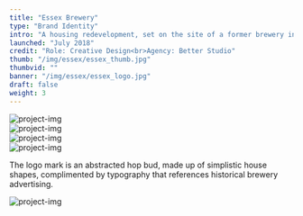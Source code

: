 ```yaml
---
title: "Essex Brewery"
type: "Brand Identity"
intro: "A housing redevelopment, set on the site of a former brewery in London, targeting young professionals and couples who love authenticity and diversity. We designed a clean, contemporary brand identity that retained a sense of history whilst feeling modern and exciting."
launched: "July 2018"
credit: "Role: Creative Design<br>Agency: Better Studio"
thumb: "/img/essex/essex_thumb.jpg"
thumbvid: ""
banner: "/img/essex/essex_logo.jpg"
draft: false
weight: 3
---
```

<div class="row">
    <div class="col-xs-12">
        <img src="/img/essex/essex_spread2.jpg" alt="project-img" class="project-img">
    </div>
</div>
<div class="row">
    <div class="col-xs-12">
        <img src="/img/essex/essex_spread1.jpg" alt="project-img" class="project-img">
    </div>
</div>
<div class="row end-xs">
    <div class="col-xs-12 col-sm-8">
        <img src="/img/essex/essex_spread3.jpg" alt="project-img" class="project-img">
    </div>
</div>
<div class="row">
    <div class="col-xs-12 col-sm-8">
        <img src="/img/essex/essex_tote.jpg" alt="project-img" class="project-img">
    </div>
</div>
<div class="row work-detail-container">
    <div class="col-xs-12">
        <p class="work-detail">
            The logo mark is an abstracted hop bud, made up of simplistic house shapes, complimented by typography that references historical brewery advertising.
        </p>
    </div>
</div>
<div class="row">
    <div class="col-xs-12">
        <img src="/img/essex/essex_hoarding.jpg" alt="project-img" class="project-img">
    </div>
</div>
